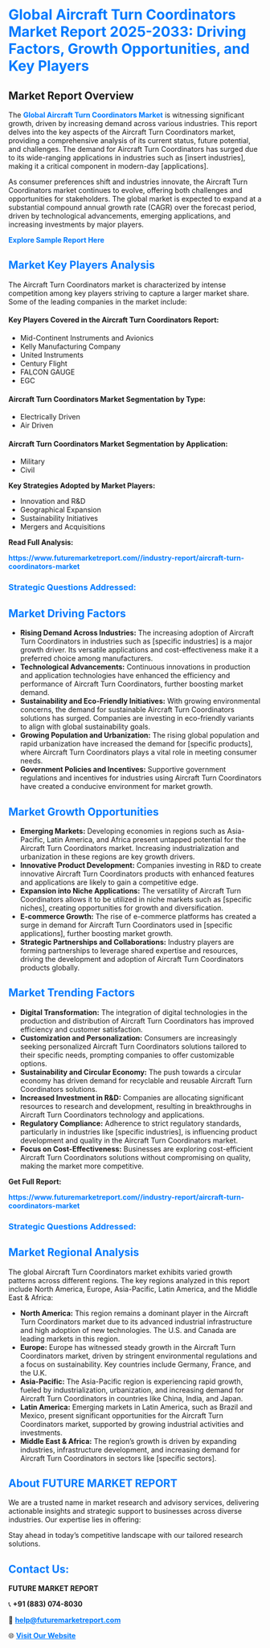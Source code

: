 <h1 style="color: #007BFF;">Global Aircraft Turn Coordinators Market Report 2025-2033: Driving Factors, Growth Opportunities, and Key Players</h1>

<section id="overview">
<h2>Market Report Overview</h2>
<p>The <a href="https://www.futuremarketreport.com//industry-report/aircraft-turn-coordinators-market" style="color: #007BFF; text-decoration: none;"><strong>Global Aircraft Turn Coordinators Market</strong></a> is witnessing significant growth, driven by increasing demand across various industries. This report delves into the key aspects of the Aircraft Turn Coordinators market, providing a comprehensive analysis of its current status, future potential, and challenges. The demand for Aircraft Turn Coordinators has surged due to its wide-ranging applications in industries such as [insert industries], making it a critical component in modern-day [applications].</p>
<p>As consumer preferences shift and industries innovate, the Aircraft Turn Coordinators market continues to evolve, offering both challenges and opportunities for stakeholders. The global market is expected to expand at a substantial compound annual growth rate (CAGR) over the forecast period, driven by technological advancements, emerging applications, and increasing investments by major players.</p>
</section>

<section id="overview">
<p><a href="https://www.futuremarketreport.com//request-sample/reportId=83144" style="color: #007BFF; text-decoration: none;"><strong>Explore Sample Report Here</strong></a></p>
</section>

<section id="key-players">
<h2 style="color: #007BFF;">Market Key Players Analysis</h2>
<p>The Aircraft Turn Coordinators market is characterized by intense competition among key players striving to capture a larger market share. Some of the leading companies in the market include:</p>
<h4>Key Players Covered in the Aircraft Turn Coordinators Report:</h4>
<ul><li>Mid-Continent Instruments and Avionics</li><li>Kelly Manufacturing Company</li><li>United Instruments</li><li>Century Flight</li><li>FALCON GAUGE</li><li>EGC</li></ul>
<h4>Aircraft Turn Coordinators Market Segmentation by Type:</h4>
<ul><li>Electrically Driven</li><li>Air Driven</li></ul>

<h4>Aircraft Turn Coordinators Market Segmentation by Application:</h4>
<ul><li>Military</li><li>Civil</li></ul>
<p><strong>Key Strategies Adopted by Market Players:</strong></p>
<ul>
<li>Innovation and R&D</li>
<li>Geographical Expansion</li>
<li>Sustainability Initiatives</li>
<li>Mergers and Acquisitions</li>
</ul>
</section>

<section>
<p><strong>Read Full Analysis: </strong></p><a href="https://www.futuremarketreport.com//industry-report/aircraft-turn-coordinators-market" style="color: #007BFF; text-decoration: none;"><strong>https://www.futuremarketreport.com//industry-report/aircraft-turn-coordinators-market</strong></a>
<h3 style="color: #007BFF;">Strategic Questions Addressed:</h3>
</section>

<section id="driving-factors">
<h2 style="color: #007BFF;">Market Driving Factors</h2>
<ul>
<li><strong>Rising Demand Across Industries:</strong> The increasing adoption of Aircraft Turn Coordinators in industries such as [specific industries] is a major growth driver. Its versatile applications and cost-effectiveness make it a preferred choice among manufacturers.</li>
<li><strong>Technological Advancements:</strong> Continuous innovations in production and application technologies have enhanced the efficiency and performance of Aircraft Turn Coordinators, further boosting market demand.</li>
<li><strong>Sustainability and Eco-Friendly Initiatives:</strong> With growing environmental concerns, the demand for sustainable Aircraft Turn Coordinators solutions has surged. Companies are investing in eco-friendly variants to align with global sustainability goals.</li>
<li><strong>Growing Population and Urbanization:</strong> The rising global population and rapid urbanization have increased the demand for [specific products], where Aircraft Turn Coordinators plays a vital role in meeting consumer needs.</li>
<li><strong>Government Policies and Incentives:</strong> Supportive government regulations and incentives for industries using Aircraft Turn Coordinators have created a conducive environment for market growth.</li>
</ul>
</section>

<section id="growth-opportunities">
<h2 style="color: #007BFF;">Market Growth Opportunities</h2>
<ul>
<li><strong>Emerging Markets:</strong> Developing economies in regions such as Asia-Pacific, Latin America, and Africa present untapped potential for the Aircraft Turn Coordinators market. Increasing industrialization and urbanization in these regions are key growth drivers.</li>
<li><strong>Innovative Product Development:</strong> Companies investing in R&D to create innovative Aircraft Turn Coordinators products with enhanced features and applications are likely to gain a competitive edge.</li>
<li><strong>Expansion into Niche Applications:</strong> The versatility of Aircraft Turn Coordinators allows it to be utilized in niche markets such as [specific niches], creating opportunities for growth and diversification.</li>
<li><strong>E-commerce Growth:</strong> The rise of e-commerce platforms has created a surge in demand for Aircraft Turn Coordinators used in [specific applications], further boosting market growth.</li>
<li><strong>Strategic Partnerships and Collaborations:</strong> Industry players are forming partnerships to leverage shared expertise and resources, driving the development and adoption of Aircraft Turn Coordinators products globally.</li>
</ul>
</section>

<section id="trending-factors">
<h2 style="color: #007BFF;">Market Trending Factors</h2>
<ul>
<li><strong>Digital Transformation:</strong> The integration of digital technologies in the production and distribution of Aircraft Turn Coordinators has improved efficiency and customer satisfaction.</li>
<li><strong>Customization and Personalization:</strong> Consumers are increasingly seeking personalized Aircraft Turn Coordinators solutions tailored to their specific needs, prompting companies to offer customizable options.</li>
<li><strong>Sustainability and Circular Economy:</strong> The push towards a circular economy has driven demand for recyclable and reusable Aircraft Turn Coordinators solutions.</li>
<li><strong>Increased Investment in R&D:</strong> Companies are allocating significant resources to research and development, resulting in breakthroughs in Aircraft Turn Coordinators technology and applications.</li>
<li><strong>Regulatory Compliance:</strong> Adherence to strict regulatory standards, particularly in industries like [specific industries], is influencing product development and quality in the Aircraft Turn Coordinators market.</li>
<li><strong>Focus on Cost-Effectiveness:</strong> Businesses are exploring cost-efficient Aircraft Turn Coordinators solutions without compromising on quality, making the market more competitive.</li>
</ul>
</section>

<section>
<p><strong>Get Full Report: </strong></p><a href="https://www.futuremarketreport.com//industry-report/aircraft-turn-coordinators-market" style="color: #007BFF; text-decoration: none;"><strong>https://www.futuremarketreport.com//industry-report/aircraft-turn-coordinators-market</strong></a>
<h3 style="color: #007BFF;">Strategic Questions Addressed:</h3>
</section>


<section id="regional-analysis">
<h2 style="color: #007BFF;">Market Regional Analysis</h2>
<p>The global Aircraft Turn Coordinators market exhibits varied growth patterns across different regions. The key regions analyzed in this report include North America, Europe, Asia-Pacific, Latin America, and the Middle East & Africa:</p>
<ul>
<li><strong>North America:</strong> This region remains a dominant player in the Aircraft Turn Coordinators market due to its advanced industrial infrastructure and high adoption of new technologies. The U.S. and Canada are leading markets in this region.</li>
<li><strong>Europe:</strong> Europe has witnessed steady growth in the Aircraft Turn Coordinators market, driven by stringent environmental regulations and a focus on sustainability. Key countries include Germany, France, and the U.K.</li>
<li><strong>Asia-Pacific:</strong> The Asia-Pacific region is experiencing rapid growth, fueled by industrialization, urbanization, and increasing demand for Aircraft Turn Coordinators in countries like China, India, and Japan.</li>
<li><strong>Latin America:</strong> Emerging markets in Latin America, such as Brazil and Mexico, present significant opportunities for the Aircraft Turn Coordinators market, supported by growing industrial activities and investments.</li>
<li><strong>Middle East & Africa:</strong> The region’s growth is driven by expanding industries, infrastructure development, and increasing demand for Aircraft Turn Coordinators in sectors like [specific sectors].</li>
</ul>
</section>

<footer>
<h2 style="color: #007BFF;">About FUTURE MARKET REPORT</h2>
<p>We are a trusted name in market research and advisory services, delivering actionable insights and strategic support to businesses across diverse industries. Our expertise lies in offering:</p>

<p>Stay ahead in today’s competitive landscape with our tailored research solutions.</p>

<h2 style="color: #007BFF;">Contact Us:</h2>
<p><strong>FUTURE MARKET REPORT</strong></p>
<p>📞 <strong>+91 (883) 074-8030</strong></p>
<p>📧 <strong><a href="mailto:help@futuremarketreport.com" style="color: #007BFF;">help@futuremarketreport.com</a></strong></p>
<p>🌐 <strong><a href="https://www.futuremarketreport.com/" style="color: #007BFF;">Visit Our Website</a></strong></p>
</footer>